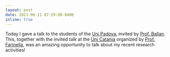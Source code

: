 ```yaml
---
layout: post
date: 2021-06-11 07:59:00-0400
inline: true
---
```



Today I gave a talk to the students of the <a href="https://www.unipd.it/" target="blank">Uni Padova</a>, invited by <a href="http://www.lambertoballan.net/" target="blank"> Prof. Ballan</a>. This, together with the invited talk at the <a href="https://www.unict.it/en" target="blank">Uni Catania</a> organized by <a href="https://www.dmi.unict.it/farinella/" target="blank"> Prof. Farinella</a>, was an amazing opportunity to talk about my recent research activities! 